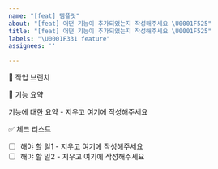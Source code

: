 ```yaml
---
name: "[feat] 템플릿"
about: "[feat] 어떤 기능이 추가되었는지 작성해주세요 \U0001F525"
title: "[feat] 어떤 기능이 추가되었는지 작성해주세요 \U0001F525"
labels: "\U0001F331 feature"
assignees: ''

---
```


🌳 작업 브랜치

📝 기능 요약
<!-- 추가된 기능에 대해서 설명해주세요. -->

기능에 대한 요약 - 지우고 여기에 작성해주세요

✅ 체크 리스트
<!-- 해야 할 일을 적어주세요. -->

- [ ] 해야 할 일1 - 지우고 여기에 작성해주세요
- [ ] 해야 할 일2 - 지우고 여기에 작성해주세요
